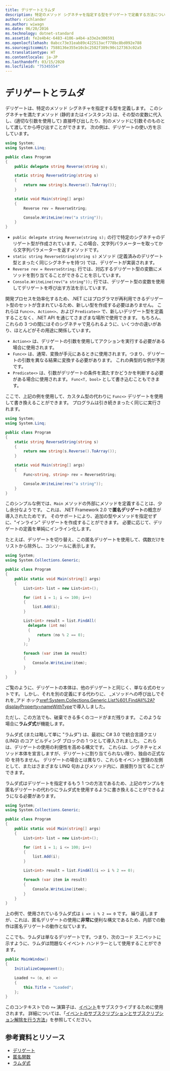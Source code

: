 ```yaml
---
title: デリゲートとラムダ
description: 特定のメソッド シグネチャを指定する型をデリゲートで定義する方法について説明します。このようなメソッドは、直接呼び出すか、別のメソッドに渡して呼び出すことができます。
author: richlander
ms.author: wiwagn
ms.date: 06/20/2016
ms.technology: dotnet-standard
ms.assetid: fe2e4b4c-6483-4106-a4b4-a33e2e306591
ms.openlocfilehash: 0abcc73e31eab89c422513acf778bc8bd092e788
ms.sourcegitcommit: 7588136e355e10cbc2582f389c90c127363c02a5
ms.translationtype: HT
ms.contentlocale: ja-JP
ms.lasthandoff: 03/15/2020
ms.locfileid: "75345554"
---
```

# <a name="delegates-and-lambdas"></a>デリゲートとラムダ

デリゲートは、特定のメソッド シグネチャを指定する型を定義します。 このシグネチャを満たすメソッド (静的またはインスタンス) は、その型の変数に代入し、(適切な引数を使用して) 直接呼び出したり、別のメソッドに引数そのものとして渡してから呼び出すことができます。 次の例は、デリゲートの使い方を示しています。

```csharp
using System;
using System.Linq;

public class Program
{
    public delegate string Reverse(string s);

    static string ReverseString(string s)
    {
        return new string(s.Reverse().ToArray());
    }

    static void Main(string[] args)
    {
        Reverse rev = ReverseString;

        Console.WriteLine(rev("a string"));
    }
}
```

* `public delegate string Reverse(string s);` の行で特定のシグネチャのデリゲート型が作成されています。この場合、文字列パラメーターを取ってから文字列パラメーターを返すメソッドです。
* `static string ReverseString(string s)` メソッド (定義済みのデリゲート型とまったく同じシグネチャを持つ) では、デリゲートが実装されます。
* `Reverse rev = ReverseString;` 行では、対応するデリゲート型の変数にメソッドを割り当てることができることを示しています。
* `Console.WriteLine(rev("a string"));` 行では、デリゲート型の変数を使用してデリゲートを呼び出す方法を示しています。

開発プロセスを効率化するため、.NET にはプログラマが再利用できるデリゲート型のセットが含まれているため、新しい型を作成する必要はありません。 これらは `Func<>`、`Action<>`、および `Predicate<>` で、新しいデリゲート型を定義することなく、.NET API を通じてさまざまな場所で使用できます。 もちろん、これらの 3 つの間にはそのシグネチャで見られるように、いくつかの違いがあり、ほとんどがその用途に関係しています。

* `Action<>` は、デリゲートの引数を使用してアクションを実行する必要がある場合に使用されます。
* `Func<>` は、通常、変換が手元にあるときに使用されます。つまり、デリゲートの引数を異なる結果に変換する必要があります。 これの典型的な例が予測です。
* `Predicate<>` は、引数がデリゲートの条件を満たすかどうかを判断する必要がある場合に使用されます。 `Func<T, bool>` として書き込むこともできます。

ここで、上記の例を使用して、カスタム型の代わりに `Func<>` デリゲートを使用して書き換えることができます。 プログラムは引き続きまったく同じに実行されます。

```csharp
using System;
using System.Linq;

public class Program
{
    static string ReverseString(string s)
    {
        return new string(s.Reverse().ToArray());
    }

    static void Main(string[] args)
    {
        Func<string, string> rev = ReverseString;

        Console.WriteLine(rev("a string"));
    }
}
```

このシンプルな例では、`Main` メソッドの外部にメソッドを定義することは、少し余分なようです。 これは、.NET Framework 2.0 で**匿名デリゲート**の概念が導入されたためです。 そのサポートにより、追加の型やメソッドを指定せずに、"インライン" デリゲートを作成することができます。 必要に応じて、デリゲートの定義を単純にインライン化します。

たとえば、デリゲートを切り替え、この匿名デリゲートを使用して、偶数だけをリストから除外し、コンソールに表示します。

```csharp
using System;
using System.Collections.Generic;

public class Program
{
    public static void Main(string[] args)
    {
        List<int> list = new List<int>();

        for (int i = 1; i <= 100; i++)
        {
            list.Add(i);
        }

        List<int> result = list.FindAll(
          delegate (int no)
          {
              return (no % 2 == 0);
          }
        );

        foreach (var item in result)
        {
            Console.WriteLine(item);
        }
    }
}
```

ご覧のように、デリゲートの本体は、他のデリゲートと同じく、単なる式のセットです。 しかし、それを別の定義にする代わりに、 _メソッドへの呼び出しでそれを_アド ホック<xref:System.Collections.Generic.List%601.FindAll%2A?displayProperty=nameWithType>で導入しました。

ただし、この方法でも、破棄できる多くのコードがまだ残ります。 このような場合に**ラムダ式**が機能します。

ラムダ式 (または略して単に "ラムダ") は、最初に C# 3.0 で統合言語クエリ (LINQ) のコア ビルディング ブロックの 1 つとして導入されました。 これらは、デリゲートの使用の利便性を高める構文です。 これらは、シグネチャとメソッド本体を宣言しますが、デリゲートに割り当てられない限り、独自の正式な ID を持ちません。 デリゲートの場合とは異なり、これらをイベント登録の左側として、またはさまざまな LINQ 句およびメソッド内に、直接割り当てることができます。

ラムダ式はデリゲートを指定するもう 1 つの方法であるため、上記のサンプルを匿名デリゲートの代わりにラムダ式を使用するように書き換えることができるようになる必要があります。

```csharp
using System;
using System.Collections.Generic;

public class Program
{
    public static void Main(string[] args)
    {
        List<int> list = new List<int>();

        for (int i = 1; i <= 100; i++)
        {
            list.Add(i);
        }

        List<int> result = list.FindAll(i => i % 2 == 0);

        foreach (var item in result)
        {
            Console.WriteLine(item);
        }
    }
}
```

上の例で、使用されているラムダ式は `i => i % 2 == 0` です。 繰り返しますが、これは、匿名デリゲートの使用に**非常に**便利な構文であるため、内部での動作は匿名デリゲートの動作と似ています。

ここでも、ラムダは単なるデリゲートです。つまり、次のコード スニペットに示すように、ラムダは問題なくイベント ハンドラーとして使用することができます。

```csharp
public MainWindow()
{
    InitializeComponent();

    Loaded += (o, e) =>
    {
        this.Title = "Loaded";
    };
}
```

このコンテキストでの `+=` 演算子は、[イベント](../../docs/csharp/language-reference/keywords/event.md)をサブスクライブするために使用されます。 詳細については、「[イベントのサブスクリプションとサブスクリプション解除を行う方法](../../docs/csharp/programming-guide/events/how-to-subscribe-to-and-unsubscribe-from-events.md)」を参照してください。

## <a name="further-reading-and-resources"></a>参考資料とリソース

* [デリゲート](../../docs/csharp/programming-guide/delegates/index.md)
* [匿名関数](../../docs/csharp/programming-guide/statements-expressions-operators/anonymous-functions.md)
* [ラムダ式](../../docs/csharp/programming-guide/statements-expressions-operators/lambda-expressions.md)
